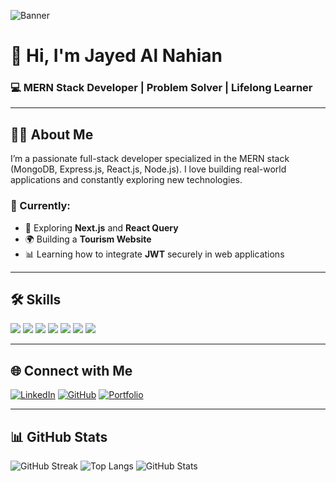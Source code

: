 ![Banner](https://i.ibb.co/277zdLjh/final-2.jpg)

# 👋 Hi, I'm Jayed Al Nahian  
### 💻 MERN Stack Developer | Problem Solver | Lifelong Learner

---

## 🧑‍💼 About Me
I’m a passionate full-stack developer specialized in the MERN stack (MongoDB, Express.js, React.js, Node.js). I love building real-world applications and constantly exploring new technologies.

### 🌱 Currently:
- 🚀 Exploring **Next.js** and **React Query**
- 🌍 Building a **Tourism Website**
- 📊 Learning how to integrate **JWT** securely in web applications

---

## 🛠️ Skills

<p align="left">
  <img src="https://img.shields.io/badge/React-61DAFB?logo=react&logoColor=white&style=for-the-badge" />
  <img src="https://img.shields.io/badge/Node.js-339933?logo=node.js&logoColor=white&style=for-the-badge" />
  <img src="https://img.shields.io/badge/Express.js-000000?logo=express&logoColor=white&style=for-the-badge" />
  <img src="https://img.shields.io/badge/MongoDB-47A248?logo=mongodb&logoColor=white&style=for-the-badge" />
  <img src="https://img.shields.io/badge/Tailwind_CSS-38B2AC?logo=tailwind-css&logoColor=white&style=for-the-badge" />
  <img src="https://img.shields.io/badge/Firebase-FFCA28?logo=firebase&logoColor=white&style=for-the-badge" />
  <img src="https://img.shields.io/badge/Git-F05032?logo=git&logoColor=white&style=for-the-badge" />
</p>

---

## 🌐 Connect with Me
[![LinkedIn](https://img.shields.io/badge/LinkedIn-blue?logo=linkedin&style=for-the-badge)](https://linkedin.com/in/your-profile)
[![GitHub](https://img.shields.io/badge/GitHub-black?logo=github&style=for-the-badge)](https://github.com/your-username)
[![Portfolio](https://img.shields.io/badge/Portfolio-ff6347?style=for-the-badge&logo=firefox-browser)](https://your-portfolio-link.com)

---

## 📊 GitHub Stats
![GitHub Streak](https://streak-stats.demolab.com?user=your-username&theme=radical&hide_border=true)
![Top Langs](https://github-readme-stats.vercel.app/api/top-langs/?username=your-username&layout=compact&theme=radical)
![GitHub Stats](https://github-readme-stats.vercel.app/api?username=your-username&show_icons=true&theme=radical)
